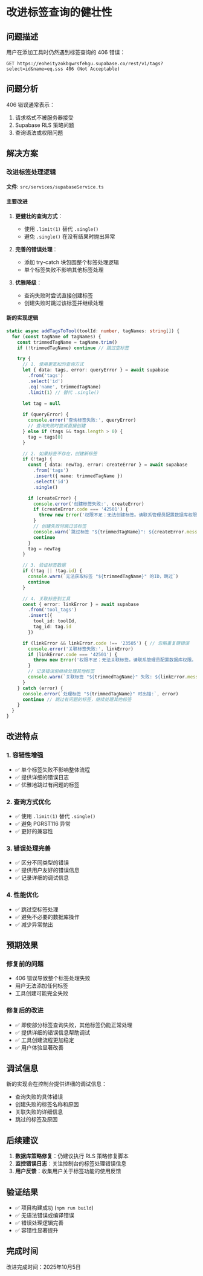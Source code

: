 # 改进标签查询的健壮性

## 问题描述

用户在添加工具时仍然遇到标签查询的 406 错误：
```
GET https://eoheityzokbgwrsfehgu.supabase.co/rest/v1/tags?select=id&name=eq.sss 406 (Not Acceptable)
```

## 问题分析

406 错误通常表示：
1. 请求格式不被服务器接受
2. Supabase RLS 策略问题
3. 查询语法或权限问题

## 解决方案

### 改进标签处理逻辑

**文件**: `src/services/supabaseService.ts`

#### 主要改进

1. **更健壮的查询方式**：
   - 使用 `.limit(1)` 替代 `.single()`
   - 避免 `.single()` 在没有结果时抛出异常

2. **完善的错误处理**：
   - 添加 try-catch 块包围整个标签处理逻辑
   - 单个标签失败不影响其他标签处理

3. **优雅降级**：
   - 查询失败时尝试直接创建标签
   - 创建失败时跳过该标签并继续处理

#### 新的实现逻辑

```typescript
static async addTagsToTool(toolId: number, tagNames: string[]) {
  for (const tagName of tagNames) {
    const trimmedTagName = tagName.trim()
    if (!trimmedTagName) continue // 跳过空标签

    try {
      // 1. 使用更宽松的查询方式
      let { data: tags, error: queryError } = await supabase
        .from('tags')
        .select('id')
        .eq('name', trimmedTagName)
        .limit(1) // 替代 .single()

      let tag = null
      
      if (queryError) {
        console.error('查询标签失败:', queryError)
        // 查询失败时尝试直接创建
      } else if (tags && tags.length > 0) {
        tag = tags[0]
      }

      // 2. 如果标签不存在，创建新标签
      if (!tag) {
        const { data: newTag, error: createError } = await supabase
          .from('tags')
          .insert({ name: trimmedTagName })
          .select('id')
          .single()

        if (createError) {
          console.error('创建标签失败:', createError)
          if (createError.code === '42501') {
            throw new Error('权限不足：无法创建标签。请联系管理员配置数据库权限。')
          }
          // 创建失败时跳过该标签
          console.warn(`跳过标签 "${trimmedTagName}": ${createError.message}`)
          continue
        }
        tag = newTag
      }

      // 3. 验证标签数据
      if (!tag || !tag.id) {
        console.warn(`无法获取标签 "${trimmedTagName}" 的ID，跳过`)
        continue
      }

      // 4. 关联标签到工具
      const { error: linkError } = await supabase
        .from('tool_tags')
        .insert({
          tool_id: toolId,
          tag_id: tag.id
        })

      if (linkError && linkError.code !== '23505') { // 忽略重复键错误
        console.error('关联标签失败:', linkError)
        if (linkError.code === '42501') {
          throw new Error('权限不足：无法关联标签。请联系管理员配置数据库权限。')
        }
        // 记录错误但继续处理其他标签
        console.warn(`关联标签 "${trimmedTagName}" 失败: ${linkError.message}`)
      }
    } catch (error) {
      console.error(`处理标签 "${trimmedTagName}" 时出错:`, error)
      continue // 跳过有问题的标签，继续处理其他标签
    }
  }
}
```

## 改进特点

### 1. 容错性增强
- ✅ 单个标签失败不影响整体流程
- ✅ 提供详细的错误日志
- ✅ 优雅地跳过有问题的标签

### 2. 查询方式优化
- ✅ 使用 `.limit(1)` 替代 `.single()`
- ✅ 避免 PGRST116 异常
- ✅ 更好的兼容性

### 3. 错误处理完善
- ✅ 区分不同类型的错误
- ✅ 提供用户友好的错误信息
- ✅ 记录详细的调试信息

### 4. 性能优化
- ✅ 跳过空标签处理
- ✅ 避免不必要的数据库操作
- ✅ 减少异常抛出

## 预期效果

### 修复前的问题
- 406 错误导致整个标签处理失败
- 用户无法添加任何标签
- 工具创建可能完全失败

### 修复后的改进
- ✅ 即使部分标签查询失败，其他标签仍能正常处理
- ✅ 提供详细的错误信息帮助调试
- ✅ 工具创建流程更加稳定
- ✅ 用户体验显著改善

## 调试信息

新的实现会在控制台提供详细的调试信息：
- 查询失败的具体错误
- 创建失败的标签名称和原因
- 关联失败的详细信息
- 跳过的标签及原因

## 后续建议

1. **数据库策略修复**：仍建议执行 RLS 策略修复脚本
2. **监控错误日志**：关注控制台的标签处理错误信息
3. **用户反馈**：收集用户关于标签功能的使用反馈

## 验证结果

- ✅ 项目构建成功 (`npm run build`)
- ✅ 无语法错误或编译错误
- ✅ 错误处理逻辑完善
- ✅ 容错性显著提升

## 完成时间

改进完成时间：2025年10月5日